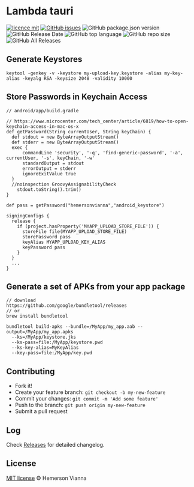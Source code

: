 # Lambda tauri

[![licence mit](https://img.shields.io/badge/license-MIT-blue.svg?style=flat-square)](http://hemersonvianna.mit-license.org/)
[![GitHub issues](https://img.shields.io/github/issues/org-3s2yu/lambda-tauri.svg)](https://github.com/org-3s2yu/lambda-tauri/issues)
![GitHub package.json version](https://img.shields.io/github/package-json/v/org-3s2yu/lambda-tauri.svg)
![GitHub Release Date](https://img.shields.io/github/release-date/org-3s2yu/lambda-tauri.svg)
![GitHub top language](https://img.shields.io/github/languages/top/org-3s2yu/lambda-tauri.svg)
![GitHub repo size](https://img.shields.io/github/repo-size/org-3s2yu/lambda-tauri.svg)
![GitHub All Releases](https://img.shields.io/github/downloads/org-3s2yu/lambda-tauri/total.svg)

## Generate Keystores

```
keytool -genkey -v -keystore my-upload-key.keystore -alias my-key-alias -keyalg RSA -keysize 2048 -validity 10000
```

## Store Passwords in Keychain Access

```
// android/app/build.gradle

// https://www.microcenter.com/tech_center/article/6819/how-to-open-keychain-access-in-mac-os-x
def getPassword(String currentUser, String keyChain) {
  def stdout = new ByteArrayOutputStream()
  def stderr = new ByteArrayOutputStream()
  exec {
      commandLine 'security', '-q', 'find-generic-password', '-a', currentUser, '-s', keyChain, '-w'
      standardOutput = stdout
      errorOutput = stderr
      ignoreExitValue true
  }
  //noinspection GroovyAssignabilityCheck
    stdout.toString().trim()
}

def pass = getPassword("hemersonvianna","android_keystore")

signingConfigs {
  release {
    if (project.hasProperty('MYAPP_UPLOAD_STORE_FILE')) {
      storeFile file(MYAPP_UPLOAD_STORE_FILE)
      storePassword pass
      keyAlias MYAPP_UPLOAD_KEY_ALIAS
      keyPassword pass
    }
  }
  ...
}
```

## Generate a set of APKs from your app package

```
// download
https://github.com/google/bundletool/releases
// or
brew install bundletool

bundletool build-apks --bundle=/MyApp/my_app.aab --output=/MyApp/my_app.apks
  --ks=/MyApp/keystore.jks
  --ks-pass=file:/MyApp/keystore.pwd
  --ks-key-alias=MyKeyAlias
  --key-pass=file:/MyApp/key.pwd
```

## Contributing

- Fork it!
- Create your feature branch: `git checkout -b my-new-feature`
- Commit your changes: `git commit -m 'Add some feature'`
- Push to the branch: `git push origin my-new-feature`
- Submit a pull request

## Log

Check [Releases](https://github.com/org-3s2yu/lambda-tauri/releases) for detailed changelog.

## License

[MIT license](http://hemersonvianna.mit-license.org/) © Hemerson Vianna
